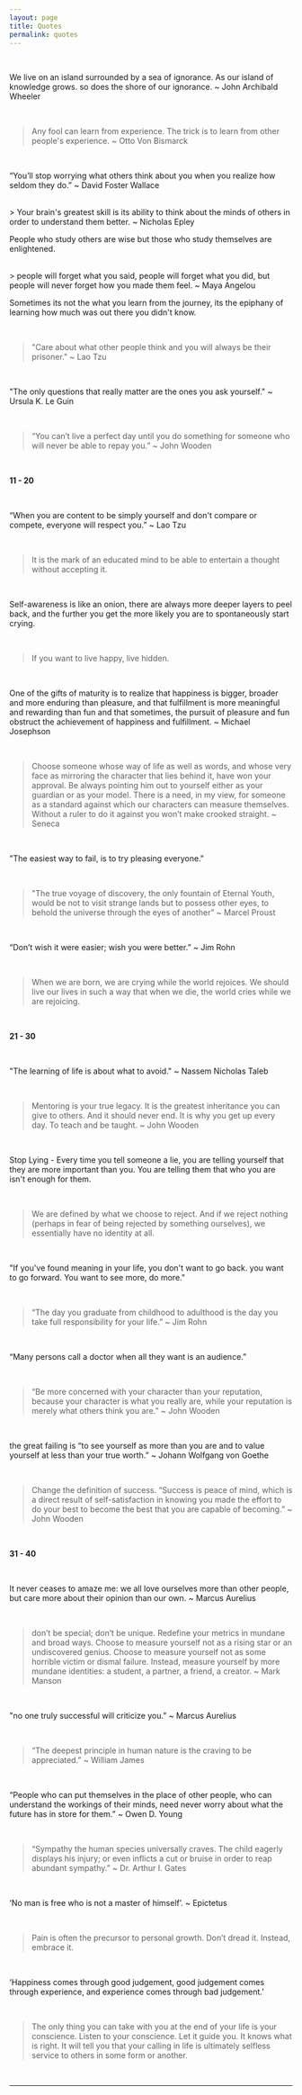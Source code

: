 ```yaml
---
layout: page
title: Quotes
permalink: quotes
---
```


<br>

<p class="message">
We live on an island surrounded by a sea of ignorance. As our island of knowledge grows. so does the shore of our ignorance.
~ John Archibald Wheeler
</p>
<br>

> Any fool can learn from experience. The trick is to learn from other people's experience. 
~ Otto Von Bismarck

<br>

<p class="message">
“You’ll stop worrying what others think about you when you realize how seldom they do.”
~ David Foster Wallace</p>

<br>
> Your brain's greatest skill is its ability to think about the minds of others in order to understand them better. 
~ Nicholas Epley

<br>

<p class="message">
People who study others are wise but those who study themselves are enlightened. </p>

<br>
> people will forget what you said, people will forget what you did, but people will never forget how you made them feel.
~ Maya Angelou

<br>

<p class="message">
Sometimes its not the what you learn from the journey, its the epiphany of learning how much was out there you didn't know.
</p>

<br>

> "Care about what other people think and you will always be their prisoner."
~ Lao Tzu

<br>

<p class="message">
"The only questions that really matter are the ones you ask yourself." 
~ Ursula K. Le Guin 
</p>

<br>

> “You can’t live a perfect day until you do something for someone who will never be able to repay you.”
~ John Wooden

<br>

<p class="center">  <strong>11 - 20</strong></p>

<br>

<p class="message">
“When you are content to be simply yourself and don't compare or compete, everyone will respect you.”
~ Lao Tzu  </p>

<br>

> It is the mark of an educated mind to be able to entertain a thought without accepting it. 

<br>

<p class="message">
Self-awareness is like an onion, there are always more deeper layers to peel back, and the further you get the more likely you are to spontaneously start crying.

</p>

<br>

> If you want to live happy, live hidden.    

<br>

<p class="message">
One of the gifts of maturity is to realize that happiness is bigger, broader and more enduring than pleasure, and that fulfillment is more meaningful and rewarding than fun and that sometimes, the pursuit of pleasure and fun obstruct the achievement of happiness and fulfillment.
~ Michael Josephson</p>

<br>

> Choose someone whose way of life as well as words, and whose very face as mirroring the character that lies behind it, have won your approval. Be always pointing him out to yourself either as your guardian or as your model. There is a need, in my view, for someone as a standard against which our characters can measure themselves. Without a ruler to do it against you won’t make crooked straight.
~ Seneca

<br>

<p class="message">

"The easiest way to fail, is to try pleasing everyone."
</p>

<br>

> "The true voyage of discovery, the only fountain of Eternal Youth, would be not to visit strange lands but to possess other eyes, to behold the universe through the eyes of another"
~ Marcel Proust

<br>

<p class="message">

“Don’t wish it were easier; wish you were better.”
~ Jim Rohn
</p>

<br>

> When we are born, we are crying while the world rejoices. We should live our lives in such a way that when we die, the world cries while we are rejoicing.


<br>

<p class="center">  <strong>21 - 30</strong></p>


<br>

<p class="message">

"The learning of life is about what to avoid."
~ Nassem Nicholas Taleb
</p>

<br>

> Mentoring is your true legacy. It is the greatest inheritance you can give to others. And it should never end. It is why you get up every day. To teach and be taught.
~ John Wooden

<br>

<p class="message">

Stop Lying - Every time you tell someone a lie, you are telling yourself that they are more important than you. You are telling them that who you are isn't enough for them.
</p>

<br>

> We are defined by what we choose to reject. And if we reject nothing (perhaps in fear of being rejected by something ourselves), we essentially have no identity at all.

<br>

<p class="message">

"If you've found meaning in your life, you don't want to go back. you want to go forward. You want to see more, do more."
</p>

<br>

> “The day you graduate from childhood to adulthood is the day you take full responsibility for your life.”
~ Jim Rohn

<br>

<p class="message">

 “Many persons call a doctor when all they want is an audience.”</p>

<br>

> “Be more concerned with your character than your reputation, because your character is what you really are, while your reputation is merely what others think you are.”
~ John Wooden

<br>

<p class="message">
the great failing is “to see yourself as more than you are and to value yourself at less than your true worth.”
 ~ Johann Wolfgang von Goethe
 </p>

<br>

> Change the definition of success. “Success is peace of mind, which is a direct result of self-satisfaction in knowing you made the effort to do your best to become the best that you are capable of becoming.”
~ John Wooden

<br>


<p class="center">  <strong>31 - 40</strong></p>

<br>

<p class="message">
It never ceases to amaze me: we all love ourselves more than other people, but care more about their opinion than our own.
~ Marcus Aurelius</p>

<br>

> don’t be special; don’t be unique. Redefine your metrics in mundane and broad ways. Choose to measure yourself not as a rising star or an undiscovered genius. Choose to measure yourself not as some horrible victim or dismal failure. Instead, measure yourself by more mundane identities: a student, a partner, a friend, a creator.
~ Mark Manson

<br>

<p class="message">
"no one truly successful will criticize you."
~ Marcus Aurelius</p>

<br>

> “The deepest principle in human nature is the craving to be appreciated.”
~ William James

<br>

<p class="message">
“People who can put themselves in the place of other people, who can understand the workings of their minds, need never worry about what the future has in store for them.”
~ Owen D. Young</p>

<br>

>  “Sympathy the human species universally craves. The child eagerly displays his injury; or even inflicts a cut or bruise in order to reap abundant sympathy.”
~ Dr. Arthur I. Gates

<br>


<p class="message">
‘No man is free who is not a master of himself’.
~ Epictetus</p>

<br>

> Pain is often the precursor to personal growth. Don’t dread it. Instead, embrace it.

<br>

<p class="message">
‘Happiness comes through good judgement, good judgement comes through experience, and experience comes through bad judgement.’
</p>

<br>

> The only thing you can take with you at the end of your life is your conscience. Listen to your conscience. Let it guide you. It knows what is right. It will tell you that your calling in life is ultimately selfless service to others in some form or another.

<br>

<hr>